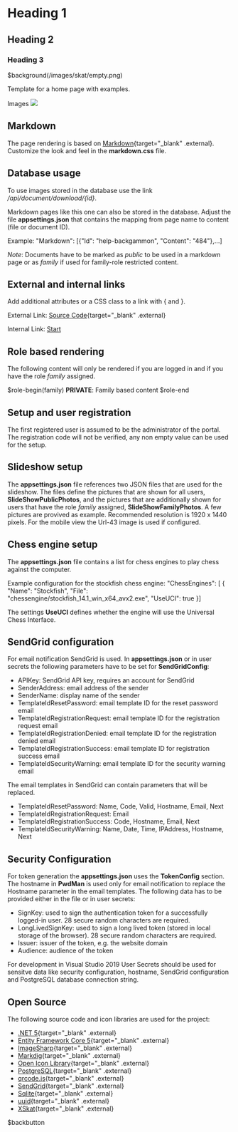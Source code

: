 # Heading 1
## Heading 2
### Heading 3

$background(/images/skat/empty.png)

Template for a home page with examples.

Images
![](/images/backgammon/roll.png)

## Markdown

The page rendering is based on [Markdown](https://de.wikipedia.org/wiki/Markdown){target="_blank" .external}.
Customize the look and feel in the **markdown.css** file.

## Database usage

To use images stored in the database use the link */api/document/download/\{id\}*.

Markdown pages like this one can also be stored in the database.
Adjust the file **appsettings.json** that contains the mapping from page name to content (file or document ID).

Example:
"Markdown": \[\{"Id": "help-backgammon", "Content": "484"\},...\]

*Note*: Documents have to be marked as *public* to be used in a markdown page or as *family* if used for family-role restricted content.
## External and internal links

Add additional attributes or a CSS class to a link with \{ and \}.

External Link: [Source Code](https://github.com/nylssoft){target="_blank" .external}

Internal Link: [Start](/markdown?page=welcome)

## Role based rendering

The following content will only be rendered if you are logged in and if you have the role *family* assigned.

$role-begin(family)
**PRIVATE**: Family based content
$role-end

## Setup and user registration

The first registered user is assumed to be the administrator of the portal.
The registration code will not be verified, any non empty value can be used for the setup.

## Slideshow setup

The **appsettings.json** file references two JSON files that are used for the slideshow.
The files define the pictures that are shown for all users, **SlideShowPublicPhotos**,
and the pictures that are additionally shown for users that have the role *family* assigned, **SlideShowFamilyPhotos**.
A few pictures are provived as example. Recommended resolution is 1920 x 1440 pixels.
For the mobile view the Url-43 image is used if configured.

## Chess engine setup

The **appsettings.json** file contains a list for chess engines
to play chess against the computer.

Example configuration for the stockfish chess engine:
    "ChessEngines": \[
      \{
        "Name": "Stockfish",
        "File": "chessengine/stockfish_14.1_win_x64_avx2.exe",
        "UseUCI": true
      \}]

The settings **UseUCI** defines whether the engine will use the Universal Chess Interface.

## SendGrid configuration

For email notification SendGrid is used. In **appsettings.json** or in user secrets the following parameters have to be set for **SendGridConfig**:
- APIKey: SendGrid API key, requires an account for SendGrid
- SenderAddress: email address of the sender
- SenderName: display name of the sender
- TemplateIdResetPassword: email template ID for the reset password email
- TemplateIdRegistrationRequest: email template ID for the registration request email
- TemplateIdRegistrationDenied: email template ID for the registration denied email
- TemplateIdRegistrationSuccess: email template ID for registration success email
- TemplateIdSecurityWarning: email template ID for the security warning email

The email templates in SendGrid can contain parameters that will be replaced.
- TemplateIdResetPassword: Name, Code, Valid, Hostname, Email, Next
- TemplateIdRegistrationRequest: Email
- TemplateIdRegistrationSuccess: Code, Hostname, Email, Next
- TemplateIdSecurityWarning: Name, Date, Time, IPAddress, Hostname, Next

## Security Configuration

For token generation the **appsettings.json** uses the **TokenConfig** section. The hostname in **PwdMan** is used only for email notification to
replace the Hostname parameter in the email templates.
The following data has to be provided either in the file or in user secrets:
- SignKey: used to sign the authentication token for a successfully logged-in user. 28 secure random characters are required.
- LongLivedSignKey: used to sign a long lived token (stored in local storage of the browser). 28 secure random characters are required.
- Issuer: issuer of the token, e.g. the website domain
- Audience: audience of the token

For development in Visual Studio 2019 User Secrets should be used for sensitve data like security configuration,
hostname, SendGrid configuration and PostgreSQL database connection string.

## Open Source

The following source code and icon libraries are used for the project:

- [.NET 5](https://docs.microsoft.com/en-us/dotnet/core/dotnet-five){target="_blank" .external}
- [Entity Framework Core 5](https://docs.microsoft.com/de-de/ef/core/what-is-new/ef-core-5.0/whatsnew){target="_blank" .external}
- [ImageSharp](https://github.com/SixLabors/ImageSharp){target="_blank" .external}
- [Markdig](https://github.com/xoofx/markdig){target="_blank" .external}
- [Open Icon Library](https://sourceforge.net/projects/openiconlibrary){target="_blank" .external}
- [PostgreSQL](https://www.nuget.org/packages/Npgsql){target="_blank" .external}
- [qrcode.js](https://github.com/davidshimjs/qrcodejs){target="_blank" .external}
- [SendGrid](https://github.com/sendgrid/sendgrid-csharp){target="_blank" .external}
- [Sqlite](https://www.nuget.org/packages/Microsoft.EntityFrameworkCore.Sqlite){target="_blank" .external}
- [uuid](https://github.com/uuidjs/uuid){target="_blank" .external}
- [XSkat](http://xskat.de/xskat-cards-de.html){target="_blank" .external}

$backbutton